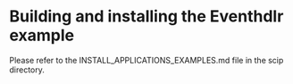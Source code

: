 Building and installing the Eventhdlr example
================================================

Please refer to the INSTALL_APPLICATIONS_EXAMPLES.md file in the scip directory.

